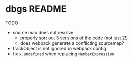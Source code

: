 # dbgs README


TODO
* source map does not resolve
  * properly sort out 3 versions of the code (not just 2!)
  * does webpack generate a conflicting sourcemap?
* trackObject is not ignored in webpack config
* fix `x.undefined` when replacing `MemberExpression`